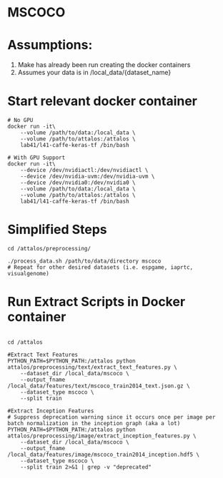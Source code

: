 # MSCOCO

# Assumptions:
1. Make has already been run creating the docker containers
2. Assumes your data is in /local_data/{dataset_name}


# Start relevant docker container
```
# No GPU
docker run -it\
    --volume /path/to/data:/local_data \
    --volume /path/to/attalos:/attalos \
    lab41/l41-caffe-keras-tf /bin/bash

# With GPU Support
docker run -it\
    --device /dev/nvidiactl:/dev/nvidiactl \
    --device /dev/nvidia-uvm:/dev/nvidia-uvm \
    --device /dev/nvidia0:/dev/nvidia0 \
    --volume /path/to/data:/local_data \
    --volume /path/to/attalos:/attalos \
    lab41/l41-caffe-keras-tf /bin/bash

```
# Simplified Steps
```
cd /attalos/preprocessing/

./process_data.sh /path/to/data/directory mscoco
# Repeat for other desired datasets (i.e. espgame, iaprtc, visualgenome)

```

# Run Extract Scripts in Docker container
```

cd /attalos

#Extract Text Features
PYTHON_PATH=$PYTHON_PATH:/attalos python attalos/preprocessing/text/extract_text_features.py \
    --dataset_dir /local_data/mscoco \
    --output_fname /local_data/features/text/mscoco_train2014_text.json.gz \
    --dataset_type mscoco \
    --split train

#Extract Inception Features
# Suppress deprecation warning since it occurs once per image per batch normalization in the inception graph (aka a lot)
PYTHON_PATH=$PYTHON_PATH:/attalos python attalos/preprocessing/image/extract_inception_features.py \
    --dataset_dir /local_data/mscoco \
    --output_fname /local_data/features/image/mscoco_train2014_inception.hdf5 \
    --dataset_type mscoco \
    --split train 2>&1 | grep -v "deprecated"
```
